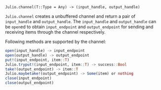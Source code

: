     Julio.channel(T::Type = Any) -> (input_handle, output_handle)

`Julio.channel` creates a unbuffered channel and return a pair of `input_handle`
and `output_handle`.  The `input_handle` and `output_handle` can be `open`ed to
obtain `input_endpoint` and `output_endpoint` for sending and receiving items
through the channel respectively.

Following methods are supported by the channel:

```JULIA
open(input_handle) -> input_endpoint
open(output_handle) -> output_endpoint
put!(input_endpoint, item::T)
Julio.tryput!(input_endpoint, item::T) -> success::Bool
take!(output_endpoint) -> item::T
Julio.maybetake!(output_endpoint) -> Some(item) or nothing
close(input_endpoint)
close(output_endpoint)
```
